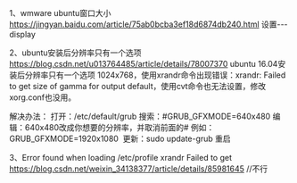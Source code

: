 1、wmware ubuntu窗口大小
https://jingyan.baidu.com/article/75ab0bcba3ef18d6874db240.html
设置---display


2、ubuntu安装后分辨率只有一个选项
https://blog.csdn.net/u013764485/article/details/78007370
ubuntu 16.04安装后分辨率只有一个选项 1024x768，使用xrandr命令出现错误：xrandr: Failed to get size of gamma for output default，使用cvt命令也无法设置，修改xorg.conf也没用。

解决办法：
打开：/etc/default/grub
搜索：#GRUB_GFXMODE=640x480
编辑：640x480改成你想要的分辨率，并取消前面的#
例如：GRUB_GFXMODE=1920x1080 
更新：sudo update-grub
重启 


3、Error found when loading /etc/profile xrandr Failed to get
https://blog.csdn.net/weixin_34138377/article/details/85981645  //不行